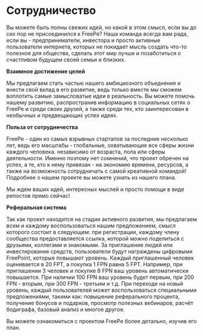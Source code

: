 # Сотрудничество

Вы можете быть полны свежих идей, но какой в этом смысл, если вы до сих пор не присоединился к FreePe? Наша команда всегда вам рада, если вы - предприниматели, инвестора и просто активные пользователи интернета, которых не покидает мысль создать что-то полезное для общества, сделать этот мир лучше и позаботиться о счастливом будущем своей семьи и близких.

**Взаимное достижение целей**

Мы предлагаем стать частью нашего амбициозного объеднения и внести свой вклад в его развитие, ведь только вместе мы сможем воплотить самые замысловатые идеи в реальность. Вы можете помочь нашему развитию, распространив информацию в социальных сетях о FreePe и среди своих друзей, а также среди тех, кто заинтересован в необычных и предвещающих успех идеях. 

**Польза от сотрудничества**

FreePe - один из самых взрывных стартапов за последние несколько лет, ведь его масштабы - глобальные, охватывающие все сферы жизни каждого человека. независимо от возраста, пола или сферы деятельности. Именно поэтому нет сомнений, что проект обречен на успех, а те, кто к нему привязан - на экономию времени, ресурсов, а также на возможность сотрудничать с самой креативной командой!
Подробнее о нашем проекте вы можете узнать из нашего плана.

Мы ждем ваших идей, интересных мыслей и просто помощи в виде репостов прямо сейчас!



**Реферальная система**

Так как проект находится на стадии активного развития, мы предлагаем всем и каждому воспользоваться нашим предложением, смысл которого состоит в следующем: при регистрации, каждому члену сообщества предоставляется ссылка, которой можно поделиться с друзьями, коллегами и знакомыми. За приглашение людей или инвестирование средств, пользователи будут награждены цифровыми FreePoint, которые повышают уровень.  Каждый приглашенный человек оценивается в 20 FPT, а покупка 1 FPN равна 5 FPT. Например, при приглашении 3 человек и покупке 8 FPN ваш уровень автоматически повышается. При наличии 100 FPN ваш уровень будет первым, при 200 FPN - вторым, при 300 FPN - третьим и т.д.
При переходе на новый уровень, каждый пользователей может воспользоваться специальными предложениями, такими как: повышение реферального процента, получение бонусов и подарков, просмотр полезных вебинаров, расчёт бодиграфа, базовый анализ и многое другое. 

Вы можете ознакомиться с проектом FreePe более детально, изучив его план. 
